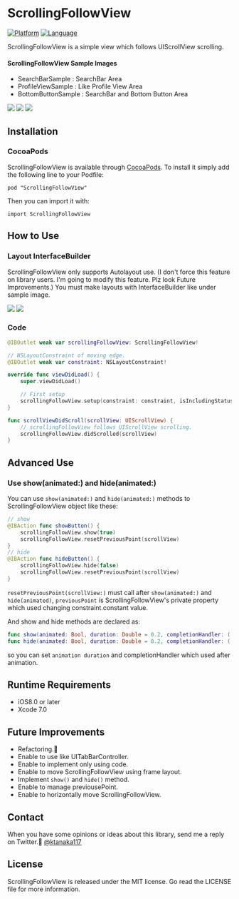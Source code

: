 # ScrollingFollowView

[![Platform](http://img.shields.io/badge/platform-ios-blue.svg?style=flat
)](https://developer.apple.com/iphone/index.action)
[![Language](http://img.shields.io/badge/language-swift-brightgreen.svg?style=flat
)](https://developer.apple.com/swift)

ScrollingFollowView is a simple view which follows UIScrollView scrolling.

#### ScrollingFollowView Sample Images
- SearchBarSample    : SearchBar Area
- ProfileViewSample  : Like Profile View Area
- BottomButtonSample : SearchBar and Bottom Button Area

![](./SampleImage/SearchBarSample.gif)
![](./SampleImage/ProfileViewSample.gif)
![](./SampleImage/BottomButtonSample.gif)

## Installation
### CocoaPods
ScrollingFollowView is available through [CocoaPods](http://cocoapods.org). To install it simply add the following line to your Podfile:

```
pod "ScrollingFollowView"
```

Then you can import it with:

```
import ScrollingFollowView
```

## How to Use
### Layout InterfaceBuilder
ScrollingFollowView only supports Autolayout use. 
(I don't force this feature on library users. I'm going to modify this feature. Plz look Future Improvements.)
You must make layouts with InterfaceBuilder like under sample image.

![](./SampleImage/HowToUse.png)
![](./SampleImage/module.jpg)

### Code
```swift
@IBOutlet weak var scrollingFollowView: ScrollingFollowView!

// NSLayoutConstraint of moving edge.
@IBOutlet weak var constraint: NSLayoutConstraint!

override func viewDidLoad() {
    super.viewDidLoad()

    // First setup
    scrollingFollowView.setup(constraint: constraint, isIncludingStatusBarHeight: true)
}
```

```swift
func scrollViewDidScroll(scrollView: UIScrollView) {
	// scrollingFollowView follows UIScrollView scrolling.
    scrollingFollowView.didScrolled(scrollView)
}
```

## Advanced Use
### Use show(animated:) and hide(animated:)
You can use `show(animated:)` and `hide(animated:)` methods to ScrollingFollowView object like these:

```swift
// show
@IBAction func showButton() {
	scrollingFollowView.show(true)
	scrollingFollowView.resetPreviousPoint(scrollView)
}
// hide
@IBAction func hideButton() {
	scrollingFollowView.hide(false)
	scrollingFollowView.resetPreviousPoint(scrollView)
}
```

`resetPreviousPoint(scrollView:)` must call after `show(animated:)` and `hide(animated)`, `previousPoint` is ScrollingFollowView's private property which used changing constraint.constant value.

And show and hide methods are declared as:
```swift
func show(animated: Bool, duration: Double = 0.2, completionHandler: (()->())? = nil)
func hide(animated: Bool, duration: Double = 0.2, completionHandler: (()->())? = nil)
```

so you can set `animation duration` and completionHandler which used after animation.

## Runtime Requirements

- iOS8.0 or later
- Xcode 7.0

## Future Improvements
- Refactoring.💪
- Enable to use like UITabBarController.
- Enable to implement only using code.
- Enable to move ScrollingFollowView using frame layout.
- Implement `show()` and `hide()` method.
- Enable to manage previousePoint.
- Enable to horizontally move ScrollingFollowView.

## Contact
When you have some opinions or ideas about this library, send me a reply on Twitter.🍣
[@ktanaka117](https://twitter.com/ktanaka117)

## License
ScrollingFollowView is released under the MIT license. Go read the LICENSE file for more information.